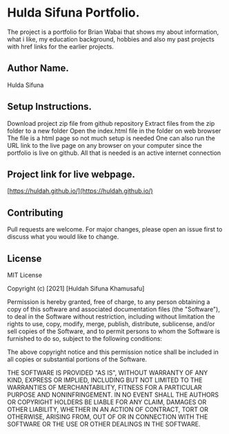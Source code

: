 # Hulda Sifuna Portfolio.

The project is a portfolio for Brian Wabai that shows my about information, what i like, my education background, hobbies and also my past projects with href links for the earlier projects.

## Author Name.

Hulda Sifuna

## Setup Instructions.

Download project zip file from github repository
Extract files from the zip folder to a new folder
Open the index.html file in the folder on web browser
The file is a html page so not much setup is needed
One can also run the URL link to the live page on any
browser on your computer since the portfolio is live
on github. All that is needed is an active internet
connection

## Project link for live webpage.
[https://huldah.github.io/](https://huldah.github.io/)

## Contributing

Pull requests are welcome. For major changes, please open an issue first to discuss what you would like to change.

## License
MIT License

Copyright (c) [2021] [Huldah Sifuna Khamusafu]

Permission is hereby granted, free of charge, to any person obtaining a copy
of this software and associated documentation files (the "Software"), to deal
in the Software without restriction, including without limitation the rights
to use, copy, modify, merge, publish, distribute, sublicense, and/or sell
copies of the Software, and to permit persons to whom the Software is
furnished to do so, subject to the following conditions:

The above copyright notice and this permission notice shall be included in all
copies or substantial portions of the Software.

THE SOFTWARE IS PROVIDED "AS IS", WITHOUT WARRANTY OF ANY KIND, EXPRESS OR
IMPLIED, INCLUDING BUT NOT LIMITED TO THE WARRANTIES OF MERCHANTABILITY,
FITNESS FOR A PARTICULAR PURPOSE AND NONINFRINGEMENT. IN NO EVENT SHALL THE
AUTHORS OR COPYRIGHT HOLDERS BE LIABLE FOR ANY CLAIM, DAMAGES OR OTHER
LIABILITY, WHETHER IN AN ACTION OF CONTRACT, TORT OR OTHERWISE, ARISING FROM,
OUT OF OR IN CONNECTION WITH THE SOFTWARE OR THE USE OR OTHER DEALINGS IN THE
SOFTWARE.
